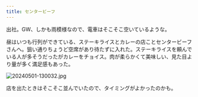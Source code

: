 ```yaml
---
title: センタービーフ
---
```


出社。GW、しかも雨模様なので、電車はそこそこ空いているような。

昼はいつも行列ができている、ステーキライスとカレーの店ことセンタービーフさんへ。狙い通りちょうど空席があり待たずに入れた。ステーキライスを頼んでいる人が多そうだったがカレーをチョイス。肉が柔らかくて美味しい、見た目より量が多く満足感もあった。

![20240501-130032.jpg](https://ceshmina-photos.s3.ap-northeast-1.amazonaws.com/medium/202405/20240501-130032.jpg)

店を出たときはそこそこ並んでいたので、タイミングがよかったのかも。
